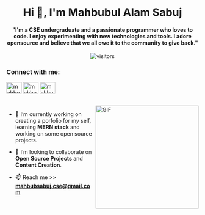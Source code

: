 
<h1 align="center">Hi 👋, I'm Mahbubul Alam Sabuj</h1>


<p>
  <h4 align="center"><b>"I'm a CSE undergraduate and a passionate programmer who loves to code. I enjoy experimenting with new technologies and tools. I adore opensource and believe that we all owe it to the community to give back."</b></h4>
</p>

<p align="center">
    <img align="center" alt="visitors" src="https://gpvc.arturio.dev/mahbubsabuj" />
</p>

<h3 align="left">Connect with me:</h3>
<p align="left">
<a href="https://linkedin.com/in/mahbubsabuj" target="blank"><img align="center" src="https://raw.githubusercontent.com/rahuldkjain/github-profile-readme-generator/master/src/images/icons/Social/linked-in-alt.svg" alt="mahbubsabuj" height="30" width="40" /></a>
<a href="https://fb.com/sabuj.mahbubul" target="blank"><img align="center" src="https://raw.githubusercontent.com/rahuldkjain/github-profile-readme-generator/master/src/images/icons/Social/facebook.svg" alt="mahbubsabuj" height="30" width="40" /></a>
<a href="https://codeforces.com/profile/newb_ie" target="blank"><img align="center" src="https://raw.githubusercontent.com/rahuldkjain/github-profile-readme-generator/master/src/images/icons/Social/codeforces.svg" alt="mahbubsabuj" height="30" width="40" /></a>
</p>
</h3>
<br>


<img align="right" height="270px" alt="GIF" src="https://c.tenor.com/y2JXkY1pXkwAAAAS/cat-computer.gif" />

- 🌱  I’m currently working on creating a porfolio for my self, learning **MERN stack** and working on some open source projects.

- 👯  I’m looking to collaborate on **Open Source Projects** and **Content Creation**.

- 📫 Reach me >> **mahbubsabuj.cse@gmail.com**
  
<br>
